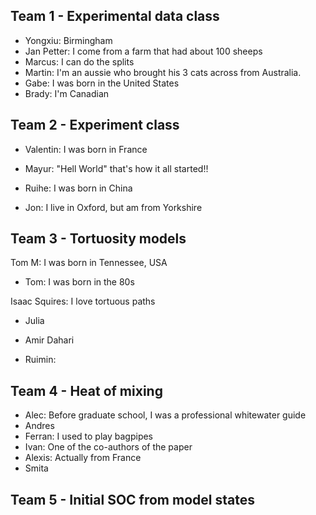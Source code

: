 ## Team 1 - Experimental data class

- Yongxiu: Birmingham
- Jan Petter: I come from a farm that had about 100 sheeps
- Marcus: I can do the splits
- Martin: I'm an aussie who brought his 3 cats across from Australia.
- Gabe: I was born in the United States
- Brady: I'm Canadian 

## Team 2 - Experiment class

- Valentin: I was born in France

- Mayur: "Hell World" that's how it all started!!
- Ruihe: I was born in China
- Jon: I live in Oxford, but am from Yorkshire


## Team 3 - Tortuosity models
Tom M: I was born in Tennessee, USA
- Tom: I was born in the 80s

Isaac Squires: I love tortuous paths

- Julia

- Amir Dahari

- Ruimin: 

## Team 4 - Heat of mixing
- Alec: Before graduate school, I was a professional whitewater guide
- Andres
- Ferran: I used to play bagpipes
- Ivan: One of the co-authors of the paper
- Alexis: Actually from France
- Smita 

## Team 5 - Initial SOC from model states
